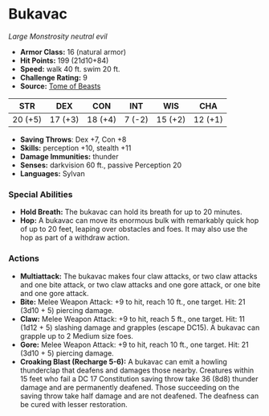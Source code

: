 # Bukavac

*Large* *Monstrosity* *neutral evil*

- **Armor Class:** 16 (natural armor)
- **Hit Points:** 199 (21d10+84)
- **Speed:** walk 40 ft. swim 20 ft.
- **Challenge Rating:** 9
- **Source:** [Tome of Beasts](https://koboldpress.com/kpstore/product/tome-of-beasts-for-5th-edition-print/)

| STR | DEX | CON | INT | WIS | CHA |
| --- | --- | --- | --- | --- | --- |
| 20 (+5) | 17 (+3) | 18 (+4) | 7 (-2) | 15 (+2) | 12 (+1) |

- **Saving Throws**: Dex +7, Con +8
- **Skills:** perception +10, stealth +11
- **Damage Immunities:** thunder
- **Senses:** darkvision 60 ft., passive Perception 20
- **Languages:** Sylvan
### Special Abilities
- **Hold Breath:** The bukavac can hold its breath for up to 20 minutes.
- **Hop:** A bukavac can move its enormous bulk with remarkably quick hop of up to 20 feet, leaping over obstacles and foes. It may also use the hop as part of a withdraw action.
### Actions
- **Multiattack:** The bukavac makes four claw attacks, or two claw attacks and one bite attack, or two claw attacks and one gore attack, or one bite and one gore attack.
- **Bite:** Melee Weapon Attack: +9 to hit, reach 10 ft., one target. Hit: 21 (3d10 + 5) piercing damage.
- **Claw:** Melee Weapon Attack: +9 to hit, reach 5 ft., one target. Hit: 11 (1d12 + 5) slashing damage and grapples (escape DC15). A bukavac can grapple up to 2 Medium size foes.
- **Gore:** Melee Weapon Attack: +9 to hit, reach 10 ft., one target. Hit: 21 (3d10 + 5) piercing damage.
- **Croaking Blast (Recharge 5-6):** A bukavac can emit a howling thunderclap that deafens and damages those nearby. Creatures within 15 feet who fail a DC 17 Constitution saving throw take 36 (8d8) thunder damage and are permanently deafened. Those succeeding on the saving throw take half damage and are not deafened. The deafness can be cured with lesser restoration.
